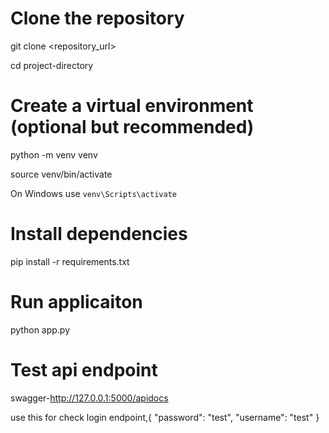 # Clone the repository
git clone <repository_url>

cd project-directory

# Create a virtual environment (optional but recommended)
python -m venv venv

source venv/bin/activate  

On Windows use `venv\Scripts\activate`

# Install dependencies
pip install -r requirements.txt

# Run applicaiton

python app.py

# Test api endpoint
swagger-http://127.0.0.1:5000/apidocs

use this for check login endpoint,{
  "password": "test",
  "username": "test"
}
